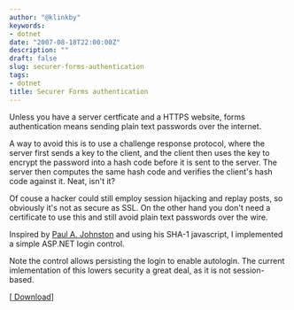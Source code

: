 ```yaml
---
author: "@klinkby"
keywords:
- dotnet
date: "2007-08-18T22:00:00Z"
description: ""
draft: false
slug: securer-forms-authentication
tags:
- dotnet
title: Securer Forms authentication
---
```



Unless you have a server certficate and a HTTPS website, forms authentication means sending plain text passwords over the internet. 

A way to avoid this is to use a challenge response protocol, where the server first sends a key to the client, and the client then uses the key to encrypt the password into a hash code before it is sent to the server. The server then computes the same hash code and verifies the client's hash code against it. Neat, isn't it?

Of couse a hacker could still employ session hijacking and replay posts, so obviously it's not as secure as SSL. On the other hand you don't need a certificate to use this and still avoid plain text passwords over the wire.

Inspired by [Paul A. Johnston](http://pajhome.org.uk/crypt/md5/auth.html) and using his SHA-1 javascript, I implemented a simple ASP.NET login control.

Note the control allows persisting the login to enable autologin. The current imlementation of this lowers security a great deal, as it is not session-based.

[[ Download](http://cid-a9f3560513ea82b1.skydrive.live.com/self.aspx/Public/CHAP.zip)]

